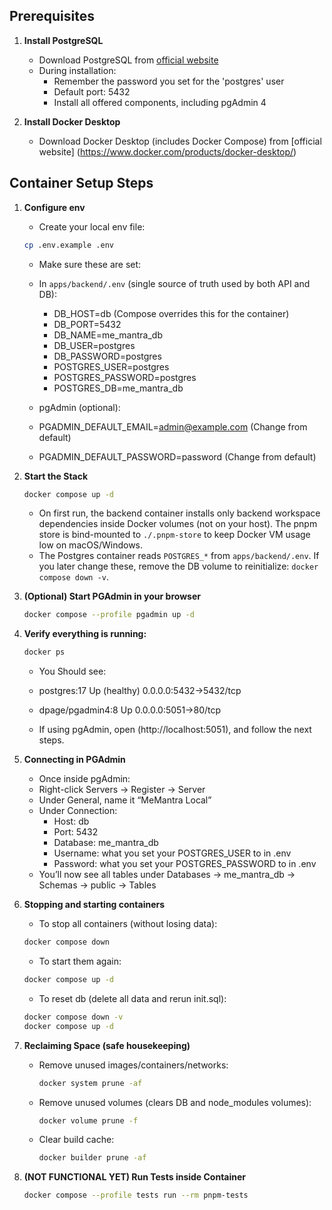 ## Prerequisites

1. **Install PostgreSQL**
   - Download PostgreSQL from [official website](https://www.postgresql.org/download/)
   - During installation:
     - Remember the password you set for the 'postgres' user
     - Default port: 5432
     - Install all offered components, including pgAdmin 4

2. **Install Docker Desktop**
   - Download Docker Desktop (includes Docker Compose) from [official website] (https://www.docker.com/products/docker-desktop/)

## Container Setup Steps

1. **Configure env**
   - Create your local env file:

   ```bash
   cp .env.example .env
   ```

   - Make sure these are set:
   - In `apps/backend/.env` (single source of truth used by both API and DB):
     - DB_HOST=db (Compose overrides this for the container)
     - DB_PORT=5432
     - DB_NAME=me_mantra_db
     - DB_USER=postgres
     - DB_PASSWORD=postgres
     - POSTGRES_USER=postgres
     - POSTGRES_PASSWORD=postgres
     - POSTGRES_DB=me_mantra_db

   - pgAdmin (optional):
   - PGADMIN_DEFAULT_EMAIL=admin@example.com (Change from default)
   - PGADMIN_DEFAULT_PASSWORD=password (Change from default)

2. **Start the Stack**

   ```bash
   docker compose up -d
   ```

   - On first run, the backend container installs only backend workspace dependencies inside Docker volumes (not on your host). The pnpm store is bind-mounted to `./.pnpm-store` to keep Docker VM usage low on macOS/Windows.
   - The Postgres container reads `POSTGRES_*` from `apps/backend/.env`. If you later change these, remove the DB volume to reinitialize: `docker compose down -v`.

3. **(Optional) Start PGAdmin in your browser**
   ```bash
   docker compose --profile pgadmin up -d
   ```
4. **Verify everything is running:**

   ```bash
   docker ps
   ```

   - You Should see:
   - postgres:17 Up (healthy) 0.0.0.0:5432->5432/tcp
   - dpage/pgadmin4:8 Up 0.0.0.0:5051->80/tcp

   - If using pgAdmin, open (http://localhost:5051), and follow the next steps.

5. **Connecting in PGAdmin**
   - Once inside pgAdmin:
   - Right-click Servers → Register → Server
   - Under General, name it “MeMantra Local”
   - Under Connection:
     - Host: db
     - Port: 5432
     - Database: me_mantra_db
     - Username: what you set your POSTGRES_USER to in .env
     - Password: what you set your POSTGRES_PASSWORD to in .env
   - You’ll now see all tables under Databases → me_mantra_db → Schemas → public → Tables

6. **Stopping and starting containers**
   - To stop all containers (without losing data):

   ```bash
   docker compose down
   ```

   - To start them again:

   ```bash
   docker compose up -d
   ```

   - To reset db (delete all data and rerun init.sql):

   ```bash
   docker compose down -v
   docker compose up -d
   ```

8. **Reclaiming Space (safe housekeeping)**
   - Remove unused images/containers/networks:
     ```bash
     docker system prune -af
     ```
   - Remove unused volumes (clears DB and node_modules volumes):
     ```bash
     docker volume prune -f
     ```
   - Clear build cache:
     ```bash
     docker builder prune -af
     ```

7. **(NOT FUNCTIONAL YET) Run Tests inside Container**
   ```bash
   docker compose --profile tests run --rm pnpm-tests
   ```
